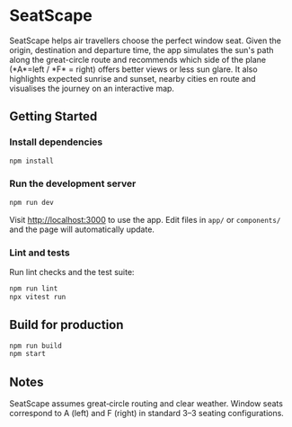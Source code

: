 # SeatScape

SeatScape helps air travellers choose the perfect window seat. Given the origin, destination and departure time, the app simulates the sun's path along the great-circle route and recommends which side of the plane (\*A\*=left / \*F\* = right) offers better views or less sun glare. It also highlights expected sunrise and sunset, nearby cities en route and visualises the journey on an interactive map.

## Getting Started

### Install dependencies

```bash
npm install
```

### Run the development server

```bash
npm run dev
```

Visit <http://localhost:3000> to use the app. Edit files in `app/` or `components/` and the page will automatically update.

### Lint and tests

Run lint checks and the test suite:

```bash
npm run lint
npx vitest run
```

## Build for production

```bash
npm run build
npm start
```

## Notes

SeatScape assumes great‑circle routing and clear weather. Window seats correspond to A (left) and F (right) in standard 3–3 seating configurations.

